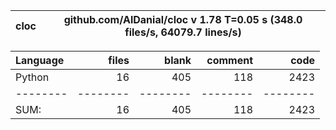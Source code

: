 cloc|github.com/AlDanial/cloc v 1.78  T=0.05 s (348.0 files/s, 64079.7 lines/s)
--- | ---

Language|files|blank|comment|code
:-------|-------:|-------:|-------:|-------:
Python|16|405|118|2423
--------|--------|--------|--------|--------
SUM:|16|405|118|2423
